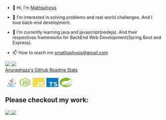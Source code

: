 - 👋 Hi, I’m [Mathsphysis](https://github.com/Mathsphysis)
- 👀 I’m interested in solving problems and real world challenges. And I love back-end development.
- 🌱 I’m currently learning java and javascript(nodejs). And their respectives frameworks for BackEnd Web Development(Spring Boot and Express).

- 📫 How to reach me smathsphysis@gmail.com

<div>
  <img height= 180em src="https://github-readme-stats.vercel.app/api?username=Mathsphysis&show_icons=true&theme=tokyonight&include_all_commits=true&count_private=true")>
  <img height= 180em src="https://github-readme-stats.vercel.app/api/top-langs/?username=Mathsphysis&layout=compact&theme=tokyonight&langs_count=16")>
  <div>
    <a href=https://github.com/anuraghazra/github-readme-stats>Anuraghaza's Github Readme Stats</a>
  </div>
</div>

<div style="display: inline_block"><br>
  <img align="center" alt="Maths-Java" height="30" width="40" src="https://raw.githubusercontent.com/devicons/devicon/master/icons/java/java-original.svg">
  <img align="center" alt="Maths-Node" height="30" width="40" src="https://raw.githubusercontent.com/devicons/devicon/master/icons/nodejs/nodejs-original.svg">
  <img align="center" alt="Maths-Js" height="30" width="40" src="https://raw.githubusercontent.com/devicons/devicon/master/icons/javascript/javascript-plain.svg">
  <img align="center" alt="Maths-Ts" height="30" width="40" src="https://raw.githubusercontent.com/devicons/devicon/master/icons/typescript/typescript-plain.svg">
  <img align="center" alt="Maths-Spring" height="30" width="40" src="https://raw.githubusercontent.com/devicons/devicon/master/icons/spring/spring-original.svg">
</div>

## Please checkout my work:

<div style="display: inline_block">
  <a href="https://github.com/Mathsphysis/beerstock-dio">
    <img align="center" height= 145em src="https://github-readme-stats.vercel.app/api/pin?username=Mathsphysis&repo=beerstock-dio&theme=tokyonight")>
  </a>
  <a href="https://github.com/Mathsphysis/personapi-dio">
    <img align="center" height= 145em src="https://github-readme-stats.vercel.app/api/pin?username=Mathsphysis&repo=personapi-dio&theme=tokyonight")>
  </a>
</div>


